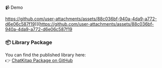 📹 Demo


https://github.com/user-attachments/assets/88c036bf-940a-4da9-a772-d6e06c587f19)](https://github.com/user-attachments/assets/88c036bf-940a-4da9-a772-d6e06c587f19


### 📦 Library Package

You can find the published library here:  
👉 [ChatKitap Package on GitHub](https://github.com/Batyrq14/ChatKitap/packages/2470940)
